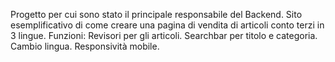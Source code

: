 Progetto per cui sono stato il principale responsabile del Backend. Sito esemplificativo di come creare una pagina di vendita di articoli conto terzi in 3 lingue.
Funzioni: Revisori per gli articoli. Searchbar per titolo e categoria. Cambio lingua. Responsività mobile. 
